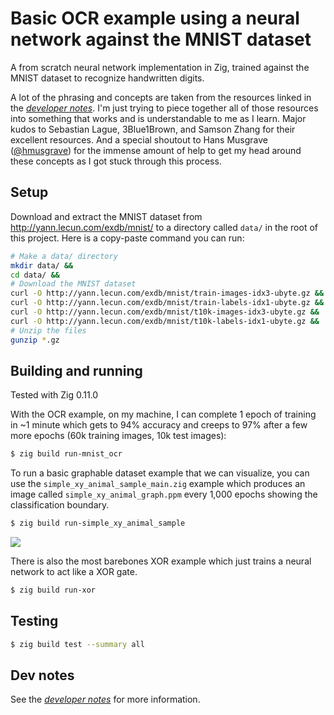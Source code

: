 # Basic OCR example using a neural network against the MNIST dataset

A from scratch neural network implementation in Zig, trained against the MNIST dataset
to recognize handwritten digits.

A lot of the phrasing and concepts are taken from the resources linked in the
[*developer notes*](./dev-notes.md). I'm just trying to piece together all of those
resources into something that works and is understandable to me as I learn. Major kudos
to Sebastian Lague, 3Blue1Brown, and Samson Zhang for their excellent resources. And a
special shoutout to Hans Musgrave ([@hmusgrave](https://github.com/hmusgrave)) for the
immense amount of help to get my head around these concepts as I got stuck through this
process.

## Setup

Download and extract the MNIST dataset from http://yann.lecun.com/exdb/mnist/ to a
directory called `data/` in the root of this project. Here is a copy-paste command
you can run:

```sh
# Make a data/ directory
mkdir data/ &&
cd data/ &&
# Download the MNIST dataset
curl -O http://yann.lecun.com/exdb/mnist/train-images-idx3-ubyte.gz &&
curl -O http://yann.lecun.com/exdb/mnist/train-labels-idx1-ubyte.gz &&
curl -O http://yann.lecun.com/exdb/mnist/t10k-images-idx3-ubyte.gz &&
curl -O http://yann.lecun.com/exdb/mnist/t10k-labels-idx1-ubyte.gz &&
# Unzip the files
gunzip *.gz
```


## Building and running

Tested with Zig 0.11.0

With the OCR example, on my machine, I can complete 1 epoch of training in ~1 minute
which gets to 94% accuracy and creeps to 97% after a few more epochs (60k training
images, 10k test images):
```sh
$ zig build run-mnist_ocr
```

To run a basic graphable dataset example that we can visualize, you can use the
`simple_xy_animal_sample_main.zig` example which produces an image called
`simple_xy_animal_graph.ppm` every 1,000 epochs showing the classification boundary.

```sh
$ zig build run-simple_xy_animal_sample
```

![](https://github.com/MadLittleMods/zig-ocr-neural-network/assets/558581/128ca52f-0f6f-42ae-8d7e-c557ad943706)


There is also the most barebones XOR example which just trains a neural network to act
like a XOR gate.

```sh
$ zig build run-xor
```


## Testing

```sh
$ zig build test --summary all
```

## Dev notes

See the [*developer notes*](./dev-notes.md) for more information.
